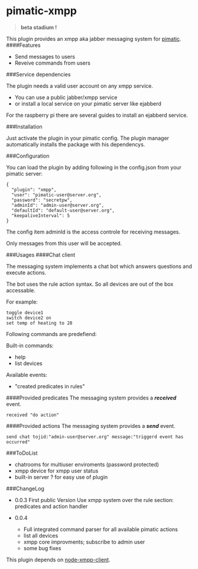 pimatic-xmpp
=======================

> **beta stadium !**

This plugin provides an xmpp aka jabber messaging system for [pimatic](https://pimatic.org/).
####Features
* Send messages to users
* Reveive commands from users

###Service dependencies

The plugin needs a valid user account on any xmpp service.

* You can use a public jabber/xmpp service
* or install a local service on your pimatic server like ejabberd

For the raspberry pi there are several guides to install an ejabberd service.

###Installation

Just activate the plugin in your pimatic config. The plugin manager automatically installs
the package with his dependencys.

###Configuration

You can load the plugin by adding following in the config.json from your pimatic server:

    {
      "plugin": "xmpp",
      "user": "pimatic-user@server.org",
      "password": "secretpw",
      "adminId": "admin-user@server.org",
      "defaultId": "default-user@server.org",
      "keepaliveInterval": 5
    }

The config item adminId is the access controle for receiving messages.

Only messages from this user will be accepted.

###Usages
####Chat client

The messaging system implements a chat bot which answers questions
and execute actions.

The bot uses the rule action syntax. So all devices are out of the box accessable.

For example:
```
toggle device1
switch device2 on
set temp of heating to 28
```


Following commands are predefiend:

Built-in commands:
* help
* list devices

Available events:
* "created predicates in rules"


####Provided predicates
The messaging system provides a **_received_** event.
```
received "do action"
```

####Provided actions
The messaging system provides a **_send_** event.
```
send chat tojid:"admin-user@server.org" message:"triggerd event has occurred"
```

###ToDoList
* chatrooms for multiuser enviroments (password protected)
* xmpp device for xmpp user status
* built-in server ? for easy use of plugin


###ChangeLog
* 0.0.3
  First public Version
  Use xmpp system over the rule section: predicates and action handler

* 0.0.4
  - Full integrated command parser for all available pimatic actions
  - list all devices
  - xmpp core improvments; subscribe to admin user 
  - some bug fixes   

This plugin depends on [node-xmpp-client](https://github.com/node-xmpp/node-xmpp/tree/master/packages/node-xmpp-client).
